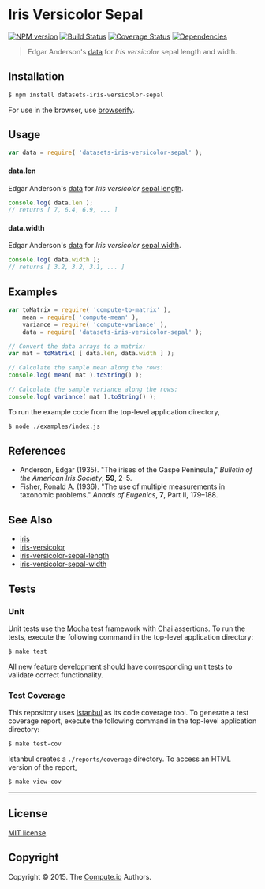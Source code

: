 Iris Versicolor Sepal
===
[![NPM version][npm-image]][npm-url] [![Build Status][travis-image]][travis-url] [![Coverage Status][codecov-image]][codecov-url] [![Dependencies][dependencies-image]][dependencies-url]

> Edgar Anderson's [data](https://en.wikipedia.org/wiki/Iris_flower_data_set) for *Iris versicolor* sepal length and width.


## Installation

``` bash
$ npm install datasets-iris-versicolor-sepal
```

For use in the browser, use [browserify](https://github.com/substack/node-browserify).


## Usage

``` javascript
var data = require( 'datasets-iris-versicolor-sepal' );
```

#### data.len

Edgar Anderson's [data](https://en.wikipedia.org/wiki/Iris_flower_data_set) for *Iris versicolor* [sepal length](https://github.com/datasets-io/iris-versicolor-sepal-length).

``` javascript
console.log( data.len );
// returns [ 7, 6.4, 6.9, ... ]
```

#### data.width

Edgar Anderson's [data](https://en.wikipedia.org/wiki/Iris_flower_data_set) for *Iris versicolor* [sepal width](https://github.com/datasets-io/iris-versicolor-sepal-width).

``` javascript
console.log( data.width );
// returns [ 3.2, 3.2, 3.1, ... ]
```


## Examples

``` javascript
var toMatrix = require( 'compute-to-matrix' ),
	mean = require( 'compute-mean' ),
	variance = require( 'compute-variance' ),
	data = require( 'datasets-iris-versicolor-sepal' );

// Convert the data arrays to a matrix:
var mat = toMatrix( [ data.len, data.width ] );

// Calculate the sample mean along the rows:
console.log( mean( mat ).toString() );

// Calculate the sample variance along the rows:
console.log( variance( mat ).toString() );
```

To run the example code from the top-level application directory,

``` bash
$ node ./examples/index.js
```


## References

*	Anderson, Edgar (1935). "The irises of the Gaspe Peninsula," *Bulletin of the American Iris Society*, __59__, 2–5.
*	Fisher, Ronald A. (1936). "The use of multiple measurements in taxonomic problems." *Annals of Eugenics*, __7__, Part II, 179–188.


## See Also

*	[iris](https://github.com/datasets-io/iris)
*	[iris-versicolor](https://github.com/datasets-io/iris-versicolor)
*	[iris-versicolor-sepal-length](https://github.com/datasets-io/iris-versicolor-sepal-length)
*	[iris-versicolor-sepal-width](https://github.com/datasets-io/iris-versicolor-sepal-width)


## Tests

### Unit

Unit tests use the [Mocha](http://mochajs.org/) test framework with [Chai](http://chaijs.com) assertions. To run the tests, execute the following command in the top-level application directory:

``` bash
$ make test
```

All new feature development should have corresponding unit tests to validate correct functionality.


### Test Coverage

This repository uses [Istanbul](https://github.com/gotwarlost/istanbul) as its code coverage tool. To generate a test coverage report, execute the following command in the top-level application directory:

``` bash
$ make test-cov
```

Istanbul creates a `./reports/coverage` directory. To access an HTML version of the report,

``` bash
$ make view-cov
```


---
## License

[MIT license](http://opensource.org/licenses/MIT).


## Copyright

Copyright &copy; 2015. The [Compute.io](https://github.com/compute-io) Authors.


[npm-image]: http://img.shields.io/npm/v/datasets-iris-versicolor-sepal.svg
[npm-url]: https://npmjs.org/package/datasets-iris-versicolor-sepal

[travis-image]: http://img.shields.io/travis/datasets-io/iris-versicolor-sepal/master.svg
[travis-url]: https://travis-ci.org/datasets-io/iris-versicolor-sepal

[codecov-image]: https://img.shields.io/codecov/c/github/datasets-io/iris-versicolor-sepal/master.svg
[codecov-url]: https://codecov.io/github/datasets-io/iris-versicolor-sepal?branch=master

[dependencies-image]: http://img.shields.io/david/datasets-io/iris-versicolor-sepal.svg
[dependencies-url]: https://david-dm.org/datasets-io/iris-versicolor-sepal

[dev-dependencies-image]: http://img.shields.io/david/dev/datasets-io/iris-versicolor-sepal.svg
[dev-dependencies-url]: https://david-dm.org/dev/datasets-io/iris-versicolor-sepal

[github-issues-image]: http://img.shields.io/github/issues/datasets-io/iris-versicolor-sepal.svg
[github-issues-url]: https://github.com/datasets-io/iris-versicolor-sepal/issues
